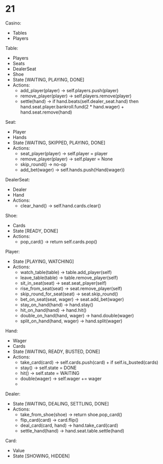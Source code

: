 # 21


Casino:
- Tables
- Players

Table:
- Players
- Seats
- DealerSeat
- Shoe
- State [WAITING, PLAYING, DONE]
- Actions:
	- add_player(player)					->			self.players.push(player)
	- remove_player(player)				->			self.players.remove(player)
  - settle(hand)								->			if hand.beats(self.dealer_seat.hand) then hand.seat.player.bankroll.fund(2 * hand.wager) + hand.seat.remove(hand)

Seat:
- Player
- Hands
- State [WAITING, SKIPPED, PLAYING, DONE]
- Actions:
  - seat_player(player)					->			self.player = player
  - remove_player(player)				->			self.player = None
  - skip_round()								->			no-op
  - add_bet(wager)							->			self.hands.push(Hand(wager))

DealerSeat:
- Dealer
- Hand
- Actions:
	- clear_hand()								->			self.hand.cards.clear()

Shoe:
- Cards
- State [READY, DONE]
- Actions:
	- pop_card()									->			return self.cards.pop()

Player:
- State [PLAYING, WATCHING]
- Actions:
	- watch_table(table)					->			table.add_player(self)
	- leave_table(table)					->			table.remove_player(self)
  - sit_in_seat(seat)						->			seat.seat_player(self)
  - rise_from_seat(seat)				->			seat.remove_player(self)
  - skip_round_for_seat(seat)		->			seat.skip_round()
  - bet_on_seat(seat, wager)		->			seat.add_bet(wager)
  - stay_on_hand(hand)					->			hand.stay()
  - hit_on_hand(hand)						->			hand.hit()
  - double_on_hand(hand, wager)	->			hand.double(wager)
  - split_on_hand(hand, wager)	->			hand.split(wager)

Hand:
- Wager
- Cards
- State [WAITING, READY, BUSTED, DONE]
- Actions:
	- take_card(card)							->			self.cards.push(card) + if self.is_busted(cards)
  - stay()											->			self.state = DONE
  - hit()												->			self.state = WAITING
  - double(wager)								->			self.wager += wager
  - 

Dealer:
- State [WAITING, DEALING, SETTLING, DONE]
- Actions:
  - take_from_shoe(shoe)				->			return shoe.pop_card()
  - flip_card(card)							->			card.flip()
  - deal_card(card, hand)				->			hand.take_card(card)
  - settle_hand(hand)						->			hand.seat.table.settle(hand)

Card:
- Value
- State [SHOWING, HIDDEN]